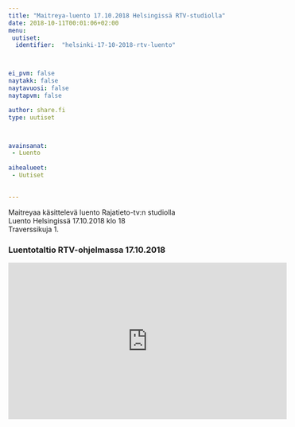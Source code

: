 ```yaml
---
title: "Maitreya-luento 17.10.2018 Helsingissä RTV-studiolla"
date: 2018-10-11T00:01:06+02:00
menu:
 uutiset:
  identifier:  "helsinki-17-10-2018-rtv-luento"



ei_pvm: false
naytakk: false
naytavuosi: false
naytapvm: false

author: share.fi
type: uutiset



avainsanat:
 - Luento
 
aihealueet:
 - Uutiset
 

---
```

<p>Maitreyaa käsittelevä luento Rajatieto-tv:n studiolla<br />
Luento  Helsingissä  17.10.2018  klo  18<br />
Traverssikuja 1.</p>

<h3><a name="rtv">Luentotaltio RTV-ohjelmassa 17.10.2018</a></h3>
<iframe src="https://www.youtube-nocookie.com/embed/ZZ4qVCqZ7Sc?controls=0&amp;start=114" allow="accelerometer; autoplay; encrypted-media; gyroscope; picture-in-picture" allowfullscreen="" width="560" height="315" frameborder="0"></iframe>

